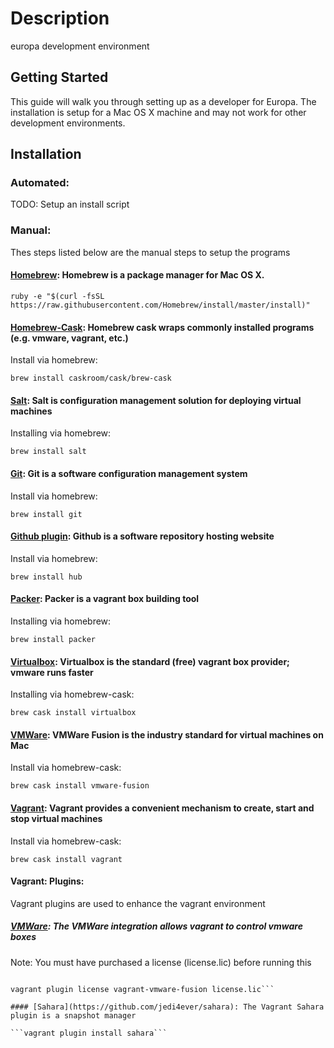 Description
===========
europa development environment

## Getting Started
This guide will walk you through setting up as a developer for Europa.
The installation is setup for a Mac OS X machine and may not work for
other development environments.

## Installation

### Automated:
TODO: Setup an install script

### Manual:
Thes steps listed below are the manual steps to setup the programs

#### [Homebrew](http://brew.sh): Homebrew is a package manager for Mac OS X.
```ruby -e "$(curl -fsSL https://raw.githubusercontent.com/Homebrew/install/master/install)"```

#### [Homebrew-Cask](https://github.com/caskroom/homebrew-cask): Homebrew cask wraps commonly installed programs (e.g. vmware, vagrant, etc.)
Install via homebrew:

```brew install caskroom/cask/brew-cask ```

#### [Salt](http://docs.saltstack.com/en/latest/topics/installation/): Salt is configuration management solution for deploying virtual machines
Installing via homebrew:

```brew install salt```

#### [Git](http://git-scm.com/downloads): Git is a software configuration management system
Install via homebrew:

```brew install git```

#### [Github plugin](https://github.com/github/hub): Github is a software repository hosting website
Install via homebrew:

```brew install hub```

#### [Packer](https://www.packer.io/downloads.html): Packer is a vagrant box building tool
Installing via homebrew:

```brew install packer```

#### [Virtualbox](https://www.virtualbox.org/wiki/Downloads): Virtualbox is the standard (free) vagrant box provider; vmware runs faster
Installing via homebrew-cask:

```brew cask install virtualbox```

#### [VMWare](https://my.vmware.com/web/vmware/info/slug/desktop_end_user_computing/vmware_fusion/7_0): VMWare Fusion is the industry standard for virtual machines on Mac
Install via homebrew-cask:

```brew cask install vmware-fusion```

#### [Vagrant](https://www.vagrantup.com/downloads.html): Vagrant provides a convenient mechanism to create, start and stop virtual machines
Install via homebrew-cask:

```brew cask install vagrant```

#### Vagrant: Plugins:
Vagrant plugins are used to enhance the vagrant environment

##### [VMWare](http://www.vagrantup.com/vmware): The VMWare integration allows vagrant to control vmware boxes
Note: You must have purchased a license (license.lic) before running this

```vagrant plugin install vagrant-vmware-fusion

vagrant plugin license vagrant-vmware-fusion license.lic```

#### [Sahara](https://github.com/jedi4ever/sahara): The Vagrant Sahara plugin is a snapshot manager

```vagrant plugin install sahara```

